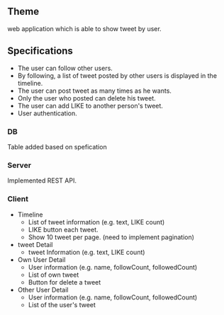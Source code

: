 
## Theme
 web application which is able to show tweet by user.

## Specifications
* The user can follow other users.
* By following, a list of tweet posted by other users is displayed in the timeline.
* The user can post tweet as many times as he wants.
* Only the user who posted can delete his tweet.
* The user can add LIKE to another person's tweet.
*  User authentication.

### DB
Table added based on spefication 

### Server
 Implemented REST API.


### Client

 * Timeline
   * List of tweet information (e.g. text, LIKE count)
   * LIKE button each tweet.
   * Show 10 tweet per page. (need to implement pagination)
 * tweet Detail
   * tweet Information (e.g. text, LIKE count)
 * Own User Detail 
   * User information (e.g. name, followCount, followedCount)
   * List of own tweet
   * Button for delete a tweet
 * Other User Detail
   * User information (e.g. name, followCount, followedCount)
   * List of the user's tweet
